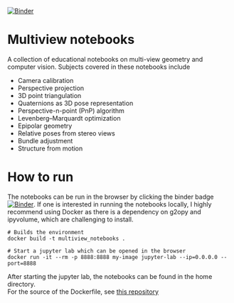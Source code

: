 
[![Binder](https://mybinder.org/badge_logo.svg)](https://mybinder.org/v2/gh/maxcrous/multiview_notebooks/main)

# Multiview notebooks
A collection of educational notebooks on multi-view geometry and computer vision.
Subjects covered in these notebooks include

- Camera calibration
- Perspective projection
- 3D point triangulation
- Quaternions as 3D pose representation
- Perspective-n-point (PnP) algorithm
- Levenberg–Marquardt optimization 
- Epipolar geometry
- Relative poses from stereo views
- Bundle adjustment
- Structure from motion

# How to run 
The notebooks can be run in the browser by clicking the binder badge 
[![Binder](https://mybinder.org/badge_logo.svg)](https://mybinder.org/v2/gh/maxcrous/multiview_notebooks/main).
If one is interested in running the notebooks locally, I highly recommend using Docker as there is a dependency on g2opy and ipyvolume, which are challenging to install. 

```
# Builds the environment 
docker build -t multiview_notebooks .

# Start a jupyter lab which can be opened in the browser
docker run -it --rm -p 8888:8888 my-image jupyter-lab --ip=0.0.0.0 --port=8888
```
After starting the jupyter lab, the notebooks can be found in the home directory.   
For the source of the Dockerfile, see [this repository](https://github.com/maxcrous/ipyvolume_g2opy_notebooks)
